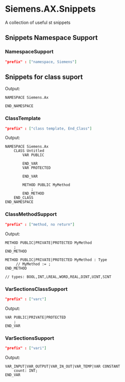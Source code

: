 # Siemens.AX.Snippets

A collection of useful st snippets

## Snippets Namespace Support

### NamespaceSupport
```json
"prefix" : ["namespace, Siemens"]
```


## Snippets for class suport
Output:
```iecst
NAMESPACE Siemens.Ax
    
END_NAMESPACE
```

### ClassTemplate

```json
"prefix" : ["class template, End_Class"]
```


Output:
```iecst
NAMESPACE Siemens.Ax
    CLASS Untitled
        VAR PUBLIC
            
        END_VAR
        VAR PROTECTED
            
        END_VAR
        
        METHOD PUBLIC MyMethod
            ;
        END_METHOD
    END_CLASS
END_NAMESPACE
```

### ClassMethodSupport

```json
"prefix" : ["method, no return"]
```

Output:
```iecst
METHOD PUBLIC|PRIVATE|PROTECTED MyMethod
    ;
END_METHOD

METHOD PUBLIC|PRIVATE|PROTECTED MyMethod : Type
     // MyMethod := ;
END_METHOD

// types: BOOL,INT,LREAL,WORD,REAL,DINT,UINT,SINT
```

### VarSectionsClassSupport
```json
"prefix" : ["varc"]
```


Output:
```iecst
VAR PUBLIC|PRIVATE|PROTECTED 
    ;
END_VAR
```


### VarSectionsSupport
```json
"prefix" : ["vari"]
```
Output:
```iecst
VAR_INPUT|VAR_OUTPUT|VAR_IN_OUT|VAR_TEMP|VAR CONSTANT
    count: INT;
END_VAR
```
